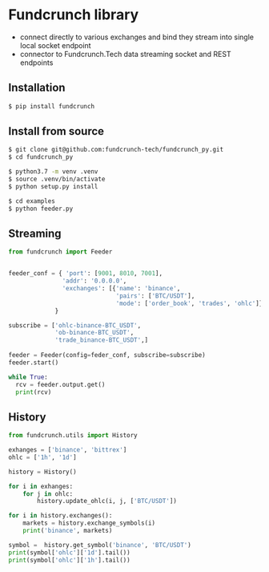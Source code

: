 # Fundcrunch library

* connect directly to various exchanges and bind they stream into single local socket endpoint
* connector to Fundcrunch.Tech data streaming socket and REST endpoints

## Installation

```bash
$ pip install fundcrunch
```

## Install from source

```bash
$ git clone git@github.com:fundcrunch-tech/fundcrunch_py.git
$ cd fundcrunch_py
```


```bash
$ python3.7 -m venv .venv
$ source .venv/bin/activate
$ python setup.py install
```

```bash
$ cd examples
$ python feeder.py
```

## Streaming

```python
from fundcrunch import Feeder


feeder_conf = { 'port': [9001, 8010, 7001],
               'addr': '0.0.0.0',
               'exchanges': [{'name': 'binance',
                              'pairs': ['BTC/USDT'],
                              'mode': ['order_book', 'trades', 'ohlc']}]
             }

subscribe = ['ohlc-binance-BTC_USDT',
             'ob-binance-BTC_USDT',
             'trade_binance-BTC_USDT',]
             
feeder = Feeder(config=feder_conf, subscribe=subscribe)
feeder.start()

while True:
  rcv = feeder.output.get()
  print(rcv)

```

## History

```python
from fundcrunch.utils import History

exhanges = ['binance', 'bittrex']
ohlc = ['1h', '1d']

history = History()

for i in exhanges:
    for j in ohlc:
        history.update_ohlc(i, j, ['BTC/USDT'])

for i in history.exchanges():
    markets = history.exchange_symbols(i)
    print('binance', markets)

symbol =  history.get_symbol('binance', 'BTC/USDT')
print(symbol['ohlc']['1d'].tail())
print(symbol['ohlc']['1h'].tail())
```